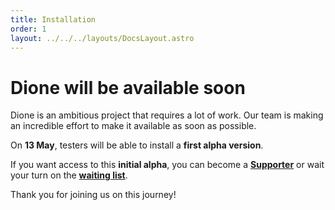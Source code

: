 ```yaml
---
title: Installation
order: 1
layout: ../../../layouts/DocsLayout.astro
---
```


# Dione will be available soon

Dione is an ambitious project that requires a lot of work. Our team is making an incredible effort to make it available as soon as possible.

On **13 May**, testers will be able to install a **first alpha version**.

If you want access to this **initial alpha**, you can become a [**Supporter**](https://applio.org/donate) or wait your turn on the [**waiting list**](https://getdione.app/beta/join).

Thank you for joining us on this journey!
